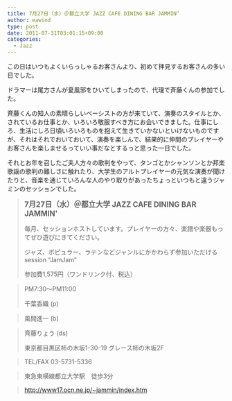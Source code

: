 ```yaml
---
title: 7月27日（水）＠都立大学 JAZZ CAFE DINING BAR JAMMIN’
author: eawind
type: post
date: 2011-07-31T03:01:15+09:00
categories:
  - Jazz
---
```

この日はいつもよくいらっしゃるお客さんより、初めて拝見するお客さんの多い日でした。

ドラマーは尾方さんが夏風邪をひいてしまったので、代理で斉藤くんの参加でした。

斉藤くんの知人の素晴らしいベーシストの方が来ていて、演奏のスタイルとか、されているお仕事とか、いろいろ敬服すべき方にお会いできました。仕事にしろ、生活にしろ日頃いろいろものを抱えて生きていかないといけないものですが、それはそれでおいておいて、演奏を楽しんで、結果的に仲間のプレイヤーやお客さんを楽しませるっていい事だなとするっと思った一日でした。

それとお年を召したご夫人方々の歌判をやって、タンゴとかシャンソンとか邦楽歌謡の歌判の難しさに触れたり、大学生のアルトプレイヤーの元気な演奏が聞けたりと、音楽を通じていろんな人のやり取りがあったちょっといつもと違うジャミンのセッションでした。

> **<big>7月27日（水）＠都立大学 JAZZ CAFE DINING BAR JAMMIN'</big>**
>
> 毎月、セッションホストしています。プレイヤーの方々、楽譜や楽器もってぜひ遊びにきてください。
>
> ジャズ、ポピュラー、ラテンなどジャンルにかかわらず参加いただけるsession &#8220;JamJam&#8221;
>
> 参加費1,575円（ワンドリンク付、税込）

> PM7:30〜PM11:00
>
> 千葉香織 (p)

> 風間進一 (b)

> 斉藤りょう (ds)
>
> 東京都目黒区柿の木坂1-30-19 グレース柿の木坂2F

> TEL/FAX 03-5731-5336

> 東急東横線都立大学駅　徒歩3分

> http://www17.ocn.ne.jp/~jammin/index.htm
